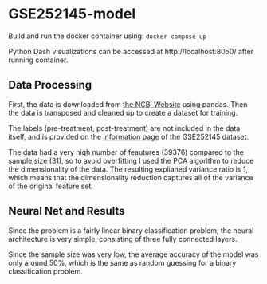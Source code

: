 # GSE252145-model
Build and run the docker container using:
`docker compose up`

Python Dash visualizations can be accessed at http://localhost:8050/ after running container.

## Data Processing
First, the data is downloaded from [the NCBI Website](https://www.ncbi.nlm.nih.gov/geo/download/?type=rnaseq_counts&acc=GSE252145&format=file&file=GSE252145_norm_counts_FPKM_GRCh38.p13_NCBI.tsv.gz) using pandas. Then the data is transposed and cleaned up to create a dataset for training.

The labels (pre-treatment, post-treatment) are not included in the data itself, and is provided on the [information page](https://www.ncbi.nlm.nih.gov/geo/query/acc.cgi?acc=GSE252145) of the GSE252145 dataset.

The data had a very high number of feautures (39376) compared to the sample size (31), so to avoid overfitting I used the PCA algorithm to reduce the dimensionality of the data. The resulting explianed variance ratio is 1, which means that the dimensionality reduction captures all of the variance of the original feature set.

## Neural Net and Results
Since the problem is a fairly linear binary classification problem, the neural architecture is very simple, consisting of three fully connected layers.

Since the sample size was very low, the average accuracy of the model was only around 50%, which is the same as random guessing for a binary classification problem.